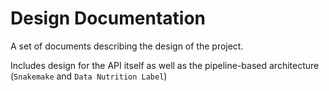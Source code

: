 # Design Documentation

A set of documents describing the design of the project.

Includes design for the API itself as well as the pipeline-based architecture (`Snakemake` and `Data Nutrition Label`)
